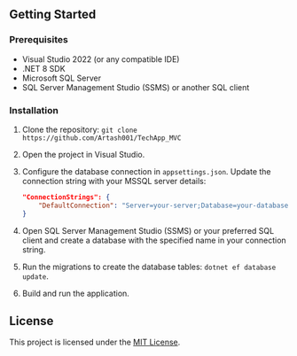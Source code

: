 ## Getting Started

### Prerequisites

- Visual Studio 2022 (or any compatible IDE)
- .NET 8 SDK
- Microsoft SQL Server
- SQL Server Management Studio (SSMS) or another SQL client

### Installation

1. Clone the repository: `git clone https://github.com/Artash001/TechApp_MVC`
2. Open the project in Visual Studio.
3. Configure the database connection in `appsettings.json`. Update the connection string with your MSSQL server details:

    ```json
    "ConnectionStrings": {
        "DefaultConnection": "Server=your-server;Database=your-database;User=your-username;Password=your-password;"
    }
    ```

4. Open SQL Server Management Studio (SSMS) or your preferred SQL client and create a database with the specified name in your connection string.
5. Run the migrations to create the database tables: `dotnet ef database update`.
6. Build and run the application.


## License

This project is licensed under the [MIT License](LICENSE).
